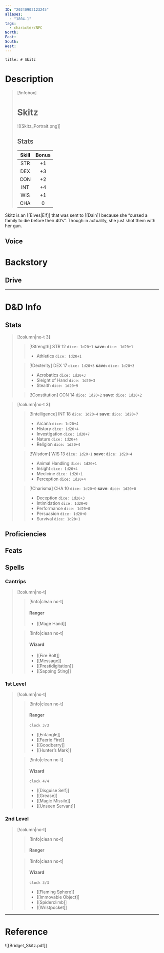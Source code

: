 ```yaml
---
ID: "20240902123245"
aliases:
  - "1804.1"
tags:
  - character/NPC
North: 
East: 
South: 
West:
---
```

```toc
title: # Skitz
```

# Description

>[!infobox]
># Skitz
>![[Skitz_Portrait.png]]
>## Stats
> | Skill | Bonus | 
> | :-: | :-: |
> | STR | +1 |
> | DEX | +3 |
> | CON | +2 |
> | INT | +4 |
> | WIS | +1 |
> | CHA | 0 |

Skitz is an [[Elves|Elf]] that was sent to [[Dain]] because she “cursed a family to die before their 40’s”. Though in actuality, she just shot them with her gun.

## Voice



# Backstory



## Drive



---

# D&D Info

## Stats

>[!column|no-t 3]
>>[!Strength] STR 12  `dice: 1d20+1` 
>> **save:** `dice: 1d20+1`
>> - Athletics `dice: 1d20+1`
> 
>>[!Dexterity] DEX 17 `dice: 1d20+3` 
>>**save:** `dice: 1d20+3`
>>- Acrobatics `dice: 1d20+3`
>>- Sleight of Hand `dice: 1d20+3`
>>- Stealth `dice: 1d20+9`
>
>>[!Constitution] CON 14 `dice: 1d20+2`
>>**save:** `dice: 1d20+2`

>[!column|no-t 3]
>>[!Intelligence] INT 18 `dice: 1d20+4`
>>**save:** `dice: 1d20+7`
>>- Arcana `dice: 1d20+4`
>>- History `dice: 1d20+4`
>>- Investigation `dice: 1d20+7`
>>- Nature `dice: 1d20+4`
>>- Religion `dice: 1d20+4`
>
>>[!Wisdom] WIS 13 `dice: 1d20+1`
>>**save:** `dice: 1d20+4`
>>- Animal Handling `dice: 1d20+1`
>>- Insight `dice: 1d20+4`
>>- Medicine `dice: 1d20+1`
>>- Perception `dice: 1d20+4`
>
>>[!Charisma] CHA 10 `dice: 1d20+0`
>>**save**: `dice: 1d20+0`
>>- Deception `dice: 1d20+3`
>>- Intimidation `dice: 1d20+0`
>>- Performance `dice: 1d20+0`
>>- Persuasion `dice: 1d20+0`
>>- Survival `dice: 1d20+1`

## Proficiencies
## Feats
## Spells
### Cantrips

>[!column|no-t]
>> [!info|clean no-t]
>> #### Ranger
>> - [[Mage Hand]]
>
>> [!info|clean no-t]
>> #### Wizard
>> - [[Fire Bolt]]
>> - [[Message]]
>> - [[Prestidigitation]]
>> - [[Sapping Sting]]

### 1st Level

>[!column|no-t]
>>[!info|clean no-t]
>> #### Ranger
>> `clock 3/3`
>> - [[Entangle]]
>> - [[Faerie Fire]]
>> - [[Goodberry]]
>> - [[Hunter’s Mark]]
>
>>[!info|clean no-t]
>> #### Wizard
>> `clock 4/4`
>> - [[Disguise Self]]
>> - [[Grease]]
>> - [[Magic Missile]]
>> - [[Unseen Servant]]

### 2nd Level

>[!column|no-t]
>>[!info|clean no-t]
>> #### Ranger
>
>>[!info|clean no-t]
>> #### Wizard
>> `clock 3/3`
>> - [[Flaming Sphere]]
>> - [[Immovable Object]]
>> - [[Spiderclimb]]
>> - [[Wristpocket]]

---

# Reference

![[Bridget_Skitz.pdf]]